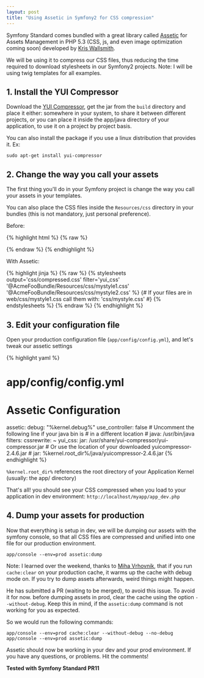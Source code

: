```yaml
---
layout: post
title: "Using Assetic in Symfony2 for CSS compression"
---
```


Symfony Standard comes bundled with a great library called
[Assetic](https://github.com/kriswallsmith/assetic)
for Assets Management in PHP 5.3 (CSS, js, and even image optimization
coming soon) developed by [Kris Wallsmith](http://twitter.com/kriswallsmith).

We will be using it to compress our CSS files, thus reducing the time required
to download stylesheets in our Symfony2 projects.
Note: I will be using twig templates for all examples.

## 1. Install the YUI Compressor

Download the [YUI Compressor](http://yuilibrary.com/downloads/#yuicompressor),
get the jar from the `build` directory and place it either: somewhere in your
system, to share it between different projects, or you can place it inside
the app/java directory of your application, to use it on a project by project
basis.

You can also install the package if you use a linux distribution that provides
it. Ex:

    sudo apt-get install yui-compressor

## 2. Change the way you call your assets

The first thing you'll do in your Symfony project is change the way you call
your assets in your templates.

You can also place the CSS files inside the `Resources/css` directory in your
bundles (this is not mandatory, just personal preference).

Before:

{% highlight html %}
{% raw %}
<link rel="stylesheet" href="{{ asset('css/mystyle1.css') }}" type="text/css" media="screen" />
<link rel="stylesheet" href="{{ asset('css/mystyle2.css') }}" type="text/css" media="screen" />
{% endraw %}
{% endhighlight %}

With Assetic:

{% highlight jinja %}
{% raw %}
{% stylesheets output='css/compressed.css' filter='yui_css'
                '@AcmeFooBundle/Resources/css/mystyle1.css' 
                '@AcmeFooBundle/Resources/css/mystyle2.css' %}
                {# If your files are in web/css/mystyle1.css
                    call them with: 'css/mystyle.css' #}
    <link rel="stylesheet" href="{{ asset_url }}" type="text/css" media="screen" />
{% endstylesheets %}
{% endraw %}
{% endhighlight %}

## 3. Edit your configuration file

Open your production configuration file (`app/config/config.yml`), and let's
tweak our assetic settings

{% highlight yaml %}
# app/config/config.yml

# Assetic Configuration
assetic:
    debug:          "%kernel.debug%"
    use_controller: false
    # Uncomment the following line if your java bin is
    # in a different location
    # java: /usr/bin/java
    filters:
        cssrewrite: ~
        yui_css:
            jar: /usr/share/yui-compressor/yui-compressor.jar
            # Or use the location of your downloaded yuicompressor-2.4.6.jar
            # jar: %kernel.root_dir%/java/yuicompressor-2.4.6.jar
{% endhighlight %}

`%kernel.root_dir%` references the root directory of your Application Kernel
(usually: the app/ directory)

That's all! you should see your CSS compressed when you load to your
application in dev environment: `http://localhost/myapp/app_dev.php`

## 4. Dump your assets for production

Now that everything is setup in dev, we will be dumping our assets with the
symfony console, so that all CSS files are compressed and unified into one
file for our production environment.

    app/console --env=prod assetic:dump

Note: I learned over the weekend, thanks to
[Miha Vrhovnik](https://github.com/mvrhov),
that if you run `cache:clear` on your production cache, it warms up the cache
with debug mode on. If you try to dump assets afterwards, weird things
might happen.

He has submitted a PR (waiting to be merged), to avoid this issue.
To avoid it for now. before dumping assets in prod, clear the cache using the
option `--without-debug`. Keep this in mind, if the `assetic:dump` command is not
working for you as expected.

So we would run the following commands:

    app/console --env=prod cache:clear --without-debug --no-debug
    app/console --env=prod assetic:dump

Assetic should now be working in your dev and your prod environment.
If you have any questions, or problems. Hit the comments!

**Tested with Symfony Standard PR11**